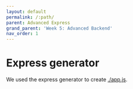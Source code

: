 ```yaml
---
layout: default
permalink: /:path/
parent: Advanced Express
grand_parent: 'Week 5: Advanced Backend'
nav_order: 1
---
```


# Express generator

We used the express generator to create [./app.js](./app.js).
